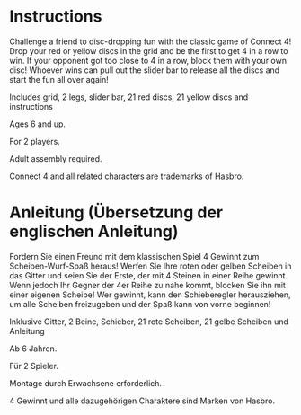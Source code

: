 # Instructions
Challenge a friend to disc-dropping fun with the classic game of Connect 4! Drop your red or yellow discs in the grid and be the first to get 4 in a row to win. If your opponent got too close to 4 in a row, block them with your own disc! Whoever wins can pull out the slider bar to release all the discs and start the fun all over again!

Includes grid, 2 legs, slider bar, 21 red discs, 21 yellow discs and instructions

Ages 6 and up.

For 2 players.

Adult assembly required.

Connect 4 and all related characters are trademarks of Hasbro.

# Anleitung (Übersetzung der englischen Anleitung)
Fordern Sie einen Freund mit dem klassischen Spiel 4 Gewinnt zum Scheiben-Wurf-Spaß heraus! Werfen Sie Ihre roten oder gelben Scheiben in das Gitter und seien Sie der Erste, der mit 4 Steinen in einer Reihe gewinnt. Wenn jedoch Ihr Gegner der 4er Reihe zu nahe kommt, blocken Sie ihn mit einer eigenen Scheibe! Wer gewinnt, kann den Schieberegler herausziehen, um alle Scheiben freizugeben und der Spaß kann von vorne beginnen!

Inklusive Gitter, 2 Beine, Schieber, 21 rote Scheiben, 21 gelbe Scheiben und Anleitung

Ab 6 Jahren.

Für 2 Spieler.

Montage durch Erwachsene erforderlich.

4 Gewinnt und alle dazugehörigen Charaktere sind Marken von Hasbro.
